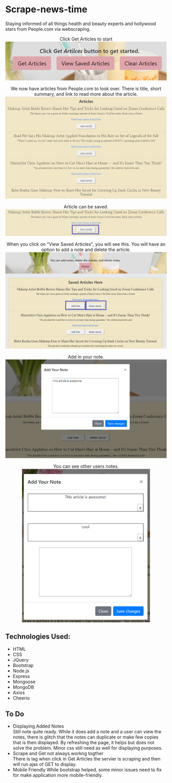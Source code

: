 # Scrape-news-time
Staying informed of all things health and beauty experts and hollywood stars from People.com via webscraping.

<p align ="center">Click Get Articles to start<br><img src= "public/images/buttons.png"></p>

<p align ="center">We now have articles from People.com to look over. There is title, short summary, and link to read more about the article.<br><img src= "public/images/getArticles.png" width="600px"></p> 

<p align ="center">Article can be saved.<img src= "public/images/addArticle.png"></p> 


<p align ="center">When you click on "View Saved Articles", you will see this. You will have an option to add a note and delete the article.<br><img src= "public/images/savedhtml.png" width="600px"></p> 

<p align ="center">Add in your note.<br><img src="public/images/addYourNote.png" width="600px"></p> 

<p align ="center">You can see other users notes.<br><img src="public/images/seeOtherNotes.png" width="400px" ></p> 


## Technologies Used:
* HTML
* CSS
* JQuery
* Bootstrap
* Node.js
* Express
* Mongoose 
* MongoDB
* Axios
* Cheerio

## To Do
* Displaying Added Notes<br>
Still note quite ready. While it does add a note and a user can view the notes, there is glitch that the notes can duplicate or make few copies that is then displayed. By refreshing the page, it helps but does not solve the problem. Minor css still need as well for displaying purposes. 
* Scrape and Get not always workng togther<br>
There is lag when click in Get Articles the servier is scraping and then will run ajax of GET to display.
* Mobile Friendly 
While bootstrap helped, some minor issues need to fix for make application more mobile-friendly. 


